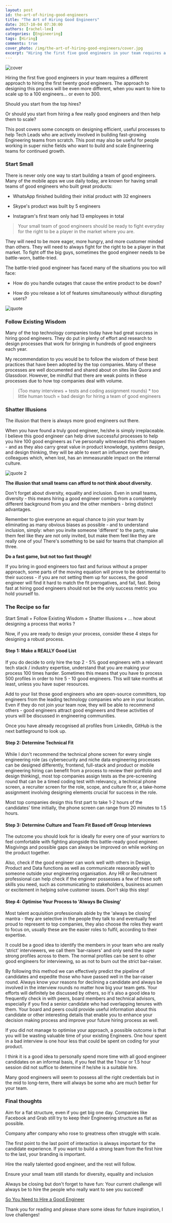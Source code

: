 ```yaml
---
layout: post
id: the-art-of-hiring-good-engineers
title: "The Art of Hiring Good Engineers"
date: 2017-10-04 07:30:00
authors: [rachel-lee]
categories: [Engineering]
tags: [Hiring]
comments: true
cover_photo: /img/the-art-of-hiring-good-engineers/cover.jpg
excerpt: "Hiring the first five good engineers in your team requires a different approach to hiring the first twenty good engineers. The approach to designing this process will be even more different, when you want to hire to scale up to a 100 Engineers... or even to 300."
---
```


![cover](/img/the-art-of-hiring-good-engineers/cover.jpg)

Hiring the first five good engineers in your team requires a different approach to hiring the first twenty good engineers. The approach to designing this process will be even more different, when you want to hire to scale up to a 100 engineers... or even to 300.

Should you start from the top hires?

Or should you start from hiring a few really good engineers and then help them to scale?

This post covers some concepts on designing efficient, useful processes to help Tech Leads who are actively involved in building fast-growing Engineering teams from scratch. This post may also be useful for people working in super niche fields who want to build and scale Engineering teams for continued growth.

### Start Small

There is never only one way to start building a team of good engineers. Many of the mobile apps we use daily today, are known for having small teams of good engineers who built great products:

* WhatsApp finished building their initial product with 32 engineers

* Skype's product was built by 5 engineers

* Instagram's first team only had 13 employees in total

> Your small team of good engineers should be ready to fight everyday for the right to be a player in the market where you are.

They will need to be more eager, more hungry, and more customer minded than others. They will need to always fight for the right to be a player in that market. To fight off the big guys, sometimes the good engineer needs to be battle-worn, battle-tried.

The battle-tried good engineer has faced many of the situations you too will face:

* How do you handle outages that cause the entire product to be down?

* How do you release a lot of features simultaneously without disrupting users?

![quote](/img/the-art-of-hiring-good-engineers/quote.jpg)

### Follow Existing Wisdom

Many of the top technology companies today have had great success in hiring good engineers. They do put in plenty of effort and research to design processes that work for bringing in hundreds of good engineers each year.

My recommendation to you would be to follow the wisdom of these best practices that have been adopted by the top companies.  Many of these processes are well documented and shared about on sites like Quora and Glassdoor. However, be mindful that there are weak points in these processes due to how top companies deal with volume.

> (Too many interviews + tests and coding assignment rounds) * too little human touch = bad design for hiring a team of good engineers

### Shatter Illusions

The illusion that there is always more good engineers out there.

When you have found a truly good engineer, he/she is simply irreplaceable. I believe this good engineer can help drive successful processes to help you hire 100 good engineers as I've personally witnessed this effort happen - and as they also carry great value in product knowledge, systems design, and design thinking, they will be able to exert an influence over their colleagues which, when lost, has an immeasurable impact on the internal culture.

![quote 2](/img/the-art-of-hiring-good-engineers/quote_2.jpg)

**The illusion that small teams can afford to not think about diversity.**

Don't forget about diversity, equality and inclusion. Even in small teams, diversity - this means hiring a good engineer coming from a completely different background from you and the other members - bring distinct advantages.

Remember to give everyone an equal chance to join your team by eliminating as many obvious biases as possible - and to understand inclusion, simply: when you invite someone 'different' to the party, make them feel like they are not only invited, but make them feel like they are really one of you! There's something to be said for teams that champion all three.

**Do a fast game, but not too fast though!**

If you bring in good engineers too fast and furious without a proper approach, some parts of the moving equation will prove to be detrimental to their success - if you are not setting them up for success, the good engineer will find it hard to match the fit prerogatives, and fail, fast. Being fast at hiring good engineers should not be the only success metric you hold yourself to.

### The Recipe so far

Start Small + Follow Existing Wisdom + Shatter Illusions + ... how about designing a process that works ?

Now, if you are ready to design your process, consider these 4 steps for designing a robust process.

#### Step 1: Make a REALLY Good List

If you do decide to only hire the top 2 - 5% good engineers with a relevant tech stack / industry expertise, understand that you are making your process 100 times harder. Sometimes this means that you have to process 500 profiles in order to hire 5 - 10 good engineers. This will take months at least, unless you have super resources.

Add to your list those good engineers who are open-source committers, top engineers from the leading technology companies who are in your location. Even if they do not join your team now, they will be able to recommend others - good engineers attract good engineers and these activities of yours will be discussed in engineering communities.

Once you have already recognised all profiles from LinkedIn, GitHub is the next battleground to look up.

#### Step 2: Determine Technical Fit

While I don't recommend the technical phone screen for every single engineering role (as cybersecurity and niche data engineering processes can be designed differently, frontend, full-stack and product or mobile engineering hiring can benefit from a process to review their portfolio and design thinking), most top companies assign tests as the pre-screening round that can be a timed coding test with relevancy, a technical phone screen, a recruiter screen for the role, scope, and culture fit or, a take-home assignment involving designing elements crucial for success in the role.

Most top companies design this first part to take 1-2 hours of the candidates' time initially, the phone screen can range from 20 minutes to 1.5 hours.

#### Step 3: Determine Culture and Team Fit Based off Group Interviews

The outcome you should look for is ideally for every one of your warriors to feel comfortable with fighting alongside this battle-ready good engineer. Misgivings and possible gaps can always be improved on while working on the product together.

Also, check if the good engineer can work well with others in Design, Product and Data functions as well as communicate reasonably well to someone outside your engineering organisation. Any HR or Recruitment professional can help check if the engineer possesses a few of these soft skills you need, such as communicating to stakeholders, business acumen or excitement in helping solve customer issues. Don't skip this step!

#### Step 4: Optimise Your Process to 'Always Be Closing'

Most talent acquisition professionals abide by the 'always be closing' mantra - they are selective in the people they talk to and eventually feel proud to represent to top companies, they also choose the roles they want to focus on, usually these are the easier roles to fulfil, according to their expertise.

It could be a good idea to identify the members in your team who are really 'strict' interviewers, we call them 'bar-raisers' and only send the super strong profiles across to them. The normal profiles can be sent to other good engineers for interviewing, so as not to burn out the strict bar-raiser.

By following this method we can effectively predict the pipeline of candidates and expedite those who have passed well in the bar-raiser round. Always know your reasons for declining a candidate and always be involved in the interview rounds no matter how big your team gets. Your efforts will definitely be discussed by others, so it's also a good idea to frequently check in with peers, board members and technical advisors, especially if you find a senior candidate who had overlapping tenures with them. Your board and peers could provide useful information about this candidate or other interesting details that enable you to enhance your decision making process and improve your future hiring process as well.

If you did not manage to optimise your approach, a possible outcome is that you will be wasting valuable time of your existing Engineers. One hour spent in a bad interview is one hour less that could be spent on coding for your product.

I think it is a good idea to personally spend more time with all good engineer candidates on an informal basis, if you feel that the 1 hour or 1.5 hour session did not suffice to determine if he/she is a suitable hire.

Many good engineers will seem to possess all the right credentials but in the mid to long-term, there will always be some who are much better for your team.

### Final thoughts

Aim for a flat structure, even if you get big one day. Companies like Facebook and Grab still try to keep their Engineering structure as flat as possible.

Company after company who rose to greatness often struggle with scale.

The first point to the last point of interaction is always important for the candidate experience. If you want to build a strong team from the first hire to the last, your branding is important.

Hire the really talented good engineer, and the rest will follow.

Ensure your small team still stands for diversity, equality and inclusion

Always be closing but don't forget to have fun: Your current challenge will always be to hire the people who really want to see you succeed!

[So You Need to Hire a Good Engineer](/so-you-need-to-hire-good-engineers)

Thank you for reading and please share some ideas for future inspiration, I love challenges!
